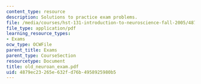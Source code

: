 ```yaml
---
content_type: resource
description: Solutions to practice exam problems.
file: /media/courses/hst-131-introduction-to-neuroscience-fall-2005/4879ec23265e632fd76b4958925980b5_old_neuroan_exam.pdf
file_type: application/pdf
learning_resource_types:
- Exams
ocw_type: OCWFile
parent_title: Exams
parent_type: CourseSection
resourcetype: Document
title: old_neuroan_exam.pdf
uid: 4879ec23-265e-632f-d76b-4958925980b5
---
```

